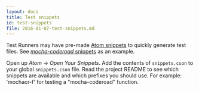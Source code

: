 ```yaml
---
layout: docs
title: Test snippets
id: test-snippets
file: 2016-01-07-test-snippets.md
---
```

Test Runners may have pre-made [Atom snippets](https://atom.io/docs/latest/using-atom-snippets) to quickly generate test files. See [*mocha-coderoad* snippets](https://github.com/coderoad/mocha-coderoad/blob/master/snippets.cson) as an example.

Open up *Atom* -> *Open Your Snippets*. Add the contents of `snippets.cson` to your global `snippets.cson` file. Read the project README to see which snippets are available and which prefixes you should use. For example: 'mochacr-f' for testing a "mocha-coderoad" function.
